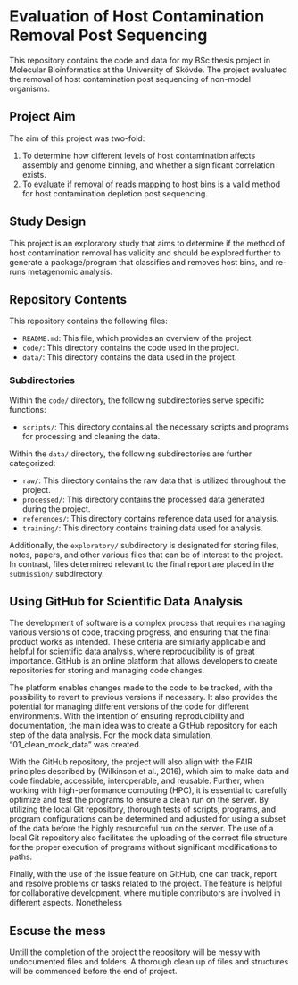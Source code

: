 # Evaluation of Host Contamination Removal Post Sequencing

This repository contains the code and data for my BSc thesis project in Molecular Bioinformatics at the University of Skövde. The project evaluated the removal of host contamination post sequencing of non-model organisms.

## Project Aim

The aim of this project was two-fold:

1. To determine how different levels of host contamination affects assembly and genome binning, and whether a significant correlation exists.
2. To evaluate if removal of reads mapping to host bins is a valid method for host contamination depletion post sequencing.

## Study Design

This project is an exploratory study that aims to determine if the method of host contamination removal has validity and should be explored further to generate a package/program that classifies and removes host bins, and re-runs metagenomic analysis.

## Repository Contents

This repository contains the following files:

- `README.md`: This file, which provides an overview of the project.
- `code/`: This directory contains the code used in the project.
- `data/`: This directory contains the data used in the project.

### Subdirectories

Within the `code/` directory, the following subdirectories serve specific functions:

- `scripts/`: This directory contains all the necessary scripts and programs for processing and cleaning the data.

Within the `data/` directory, the following subdirectories are further categorized:

- `raw/`: This directory contains the raw data that is utilized throughout the project.
- `processed/`: This directory contains the processed data generated during the project.
- `references/`: This directory contains reference data used for analysis.
- `training/`: This directory contains training data used for analysis.

Additionally, the `exploratory/` subdirectory is designated for storing files, notes, papers, and other various files that can be of interest to the project. In contrast, files determined relevant to the final report are placed in the `submission/` subdirectory.
 
## Using GitHub for Scientific Data Analysis

The development of software is a complex process that requires managing various versions of code, tracking progress, and ensuring that the final product works as intended. These criteria are similarly applicable and helpful for scientific data analysis, where reproducibility is of great importance. GitHub is an online platform that allows developers to create repositories for storing and managing code changes. 

The platform enables changes made to the code to be tracked, with the possibility to revert to previous versions if necessary. It also provides the potential for managing different versions of the code for different environments. With the intention of ensuring reproducibility and documentation, the main idea was to create a GitHub repository for each step of the data analysis. For the mock data simulation, “01_clean_mock_data” was created. 

With the GitHub repository, the project will also align with the FAIR principles described by (Wilkinson et al., 2016), which aim to make data and code findable, accessible, interoperable, and reusable. Further, when working with high-performance computing (HPC), it is essential to carefully optimize and test the programs to ensure a clean run on the server. By utilizing the local Git repository, thorough tests of scripts, programs, and program configurations can be determined and adjusted for using a subset of the data before the highly resourceful run on the server. The use of a local Git repository also facilitates the uploading of the correct file structure for the proper execution of programs without significant modifications to paths. 

Finally, with the use of the issue feature on GitHub, one can track, report and resolve problems or tasks related to the project. The feature is helpful for collaborative development, where multiple contributors are involved in different aspects. Nonetheless


## Escuse the mess
Untill the completion of the project the repository will be messy with undocumented files and folders. A thorough clean up of files and structures will be commenced before the end of project.